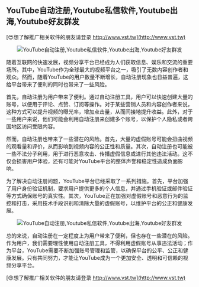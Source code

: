 ## **YouTube自动注册,Youtube私信软件,Youtube出海,Youtube好友群发**

[😍想了解推广相关软件的朋友请登录 http://www.vst.tw](http://www.vst.tw)

 <center><img src="https://vst.tw/MP4/tuiguang/png/4.png" alt="YouTube自动注册,Youtube私信软件,Youtube出海,Youtube好友群发"></center>

随着互联网的快速发展，视频分享平台已经成为人们获取信息、娱乐和交流的重要场所。其中，YouTube作为全球最大的视频平台之一，吸引了无数内容创作者和观众。然而，随着YouTube的用户数量不断增长，自动注册现象也日益普遍，这给平台带来了便利的同时也带来了一些风险。

首先，自动注册为用户带来了便利。通过自动注册工具，用户可以快速创建大量的账号，以便用于评论、点赞、订阅等操作。对于某些营销人员和内容创作者来说，这种方式可以提升视频的曝光率，增加点击量，从而间接地提升收益。此外，对于一些用户来说，他们可能会利用自动注册来创建多个账号，以保护个人隐私或者跨国地区访问受限内容。

然而，自动注册也带来了一些潜在的风险。首先，大量的虚假账号可能会扭曲视频的观看量和评价，从而影响到视频内容的公正性和质量。其次，自动注册也可能被一些不法分子利用，用于进行恶意攻击、传播虚假信息或进行其他违法活动。这不仅会损害用户体验，还有可能对YouTube平台的整体声誉和稳定性造成负面影响。

为了解决自动注册问题，YouTube平台已经采取了一系列措施。首先，平台加强了用户身份验证机制，要求用户提供更多的个人信息，并通过手机验证或邮件验证等方式确保账号的真实性。其次，YouTube正在加强对虚假账号和恶意行为的监控和打击，采用技术手段识别和清除大量的虚假账号，以维护平台的公正和健康发展。

 <center><img src="https://vst.tw/MP4/tuiguang/png/6.png" alt="YouTube自动注册,Youtube私信软件,Youtube出海,Youtube好友群发"></center>

总的来说，自动注册在一定程度上为用户带来了便利，但也存在一些潜在的风险。作为用户，我们需要理性使用自动注册工具，不得利用虚假账号从事违法活动；作为平台，YouTube需要不断加强账号管理和监管，以确保平台的公平、公正和健康发展。只有共同努力，才能让YouTube成为一个更加安全、透明和可信赖的视频分享平台。

[😍想了解推广相关软件的朋友请登录 http://www.vst.tw](http://www.vst.tw)



